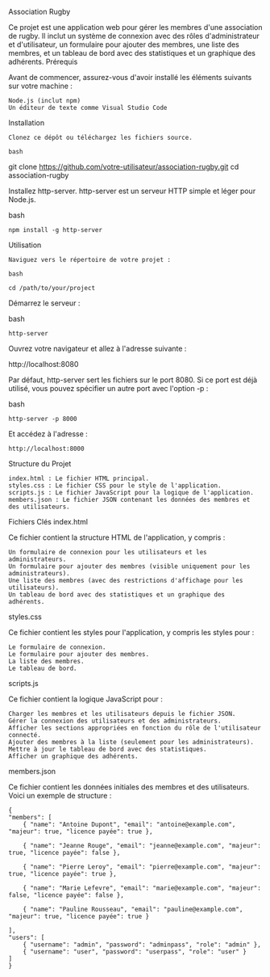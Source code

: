 Association Rugby

Ce projet est une application web pour gérer les membres d'une association de rugby. Il inclut un système de connexion avec des rôles d'administrateur et d'utilisateur, un formulaire pour ajouter des membres, une liste des membres, et un tableau de bord avec des statistiques et un graphique des adhérents.
Prérequis

Avant de commencer, assurez-vous d'avoir installé les éléments suivants sur votre machine :

    Node.js (inclut npm)
    Un éditeur de texte comme Visual Studio Code

Installation

    Clonez ce dépôt ou téléchargez les fichiers source.

    bash

git clone https://github.com/votre-utilisateur/association-rugby.git
cd association-rugby

Installez http-server. http-server est un serveur HTTP simple et léger pour Node.js.

bash

    npm install -g http-server

Utilisation

    Naviguez vers le répertoire de votre projet :

    bash

    cd /path/to/your/project

Démarrez le serveur :

bash

    http-server

Ouvrez votre navigateur et allez à l'adresse suivante :


http://localhost:8080

Par défaut, http-server sert les fichiers sur le port 8080. Si ce port est déjà utilisé, vous pouvez spécifier un autre port avec l'option -p :

bash

    http-server -p 8000

Et accédez à l'adresse :


    http://localhost:8000

Structure du Projet

    index.html : Le fichier HTML principal.
    styles.css : Le fichier CSS pour le style de l'application.
    scripts.js : Le fichier JavaScript pour la logique de l'application.
    members.json : Le fichier JSON contenant les données des membres et des utilisateurs.

Fichiers Clés
index.html

Ce fichier contient la structure HTML de l'application, y compris :

    Un formulaire de connexion pour les utilisateurs et les administrateurs.
    Un formulaire pour ajouter des membres (visible uniquement pour les administrateurs).
    Une liste des membres (avec des restrictions d'affichage pour les utilisateurs).
    Un tableau de bord avec des statistiques et un graphique des adhérents.

styles.css

Ce fichier contient les styles pour l'application, y compris les styles pour :

    Le formulaire de connexion.
    Le formulaire pour ajouter des membres.
    La liste des membres.
    Le tableau de bord.

scripts.js

Ce fichier contient la logique JavaScript pour :

    Charger les membres et les utilisateurs depuis le fichier JSON.
    Gérer la connexion des utilisateurs et des administrateurs.
    Afficher les sections appropriées en fonction du rôle de l'utilisateur connecté.
    Ajouter des membres à la liste (seulement pour les administrateurs).
    Mettre à jour le tableau de bord avec des statistiques.
    Afficher un graphique des adhérents.

members.json

Ce fichier contient les données initiales des membres et des utilisateurs. Voici un exemple de structure :


    {
    "members": [
        { "name": "Antoine Dupont", "email": "antoine@example.com", "majeur": true, "licence payée": true },
        
        { "name": "Jeanne Rouge", "email": "jeanne@example.com", "majeur": true, "licence payée": false },
        
        { "name": "Pierre Leroy", "email": "pierre@example.com", "majeur": true, "licence payée": true },
        
        { "name": "Marie Lefevre", "email": "marie@example.com", "majeur": false, "licence payée": false },
        
        { "name": "Pauline Rousseau", "email": "pauline@example.com", "majeur": true, "licence payée": true }
        
    ],
    "users": [
        { "username": "admin", "password": "adminpass", "role": "admin" },
        { "username": "user", "password": "userpass", "role": "user" }
    ]
    }
